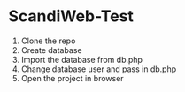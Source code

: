 # ScandiWeb-Test
1. Clone the repo
2. Create database
3. Import the database from db.php
4. Change database user and pass in db.php
5. Open the project in browser
